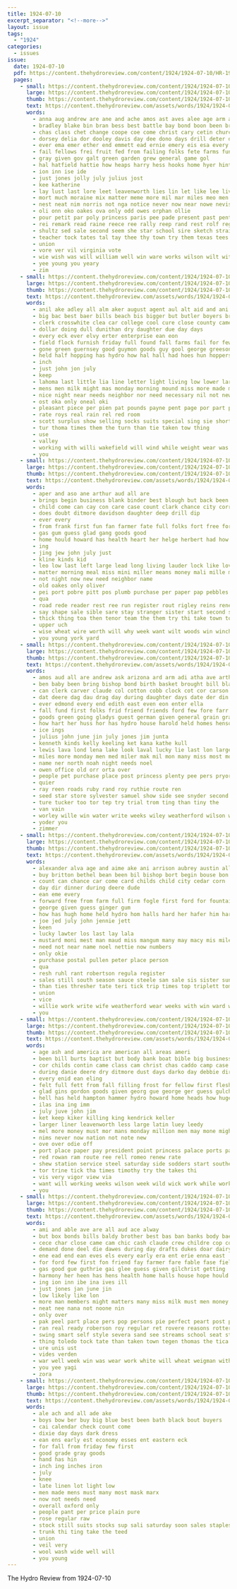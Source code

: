 ```yaml
---
title: 1924-07-10
excerpt_separator: "<!--more-->"
layout: issue
tags:
  - "1924"
categories:
  - issues
issue:
  date: 1924-07-10
  pdf: https://content.thehydroreview.com/content/1924/1924-07-10/HR-1924-07-10.pdf
  pages:
    - small: https://content.thehydroreview.com/content/1924/1924-07-10/small/HR-1924-07-10-01.jpg
      large: https://content.thehydroreview.com/content/1924/1924-07-10/large/HR-1924-07-10-01.jpg
      thumb: https://content.thehydroreview.com/content/1924/1924-07-10/thumbnails/HR-1924-07-10-01.jpg
      text: https://content.thehydroreview.com/assets/words/1924/1924-07-10/HR-1924-07-10-01.txt
      words:
        - anna aug andrew are ane and ache amos ast aves alee age arm all aime ago ale
        - bradley blake bin bran bess best battle bay bond boon been brose break boyle biler boards brother barker bully but bee bese brar bright bis bryan
        - chas class chet change coope coe come christ cary cetin church case cast claude che conway carnegie cham cora charles cook childre cope captain chi comi candi claes christians
        - dorsey delia dor dooley davis day dee dono days drill deter dollar
        - ever ema emer ether end emmett ead ernie emery eis esa every ear ela eider ely enter
        - fail fellows frei fruit fed from failing folks fete farms fun farm fire fern fryer for face france
        - gray given gov galt green garden grew general game gol
        - hal hatfield hattie how heaps harry hess hooks home hyer hinton hydro heer hue had has hart held hopp
        - ion inn ise ide
        - just jones jolly july julius jost
        - kee katherine
        - lay lust last lore leet leavenworth lies lin let like lee living lucky less leas lydia los
        - mort much moraine mix matter meme more mil mar miles meo men mae marie march most maru must may mer miller mory mattie morris mary myers
        - nest neat nim norris not nga notice never now near nowe nevis neil
        - oli onn oko oakes ova only odd owes orphan ollie
        - pour petit par poly princess paris pee pade present past pent praska per pate pore prom promise pone pump
        - rei remark read raine reece ree rally reep rand rest rolf regis rian
        - shultz sed sale second seem she star school sire sketch straight screen smoke sup struck stormy season seco saturday salts sohn springs smith sunday sou stand
        - teacher tock tates tal tay thee thy town try them texas tees tee tor then teer the tam tak
        - union
        - vore ver vil virginia vote
        - wie wish was will william well win ware works wilson wilt wit wat wife way water wash won weeks world wen wil war work wheat with wean
        - yee young you yeary
        - zim
    - small: https://content.thehydroreview.com/content/1924/1924-07-10/small/HR-1924-07-10-02.jpg
      large: https://content.thehydroreview.com/content/1924/1924-07-10/large/HR-1924-07-10-02.jpg
      thumb: https://content.thehydroreview.com/content/1924/1924-07-10/thumbnails/HR-1924-07-10-02.jpg
      text: https://content.thehydroreview.com/assets/words/1924/1924-07-10/HR-1924-07-10-02.txt
      words:
        - anil ake adley all alm aker august agent aul alt aid and ani app are
        - big bac best baer bills beach bis bigger but butler boyers bring beckett buy burg bank blue
        - clerk crosswhite clea car college cool cure close county came cash coli court caddo clyde can cap cheese cellar
        - dollar doing dull dunithan dry daughter due day days
        - every eck ever elvy erter enterprise ean eon
        - field flock furnish friday full found fall farms fail for few fish fields fer from first
        - gone green guernsey good guymon goods guy gool george greeson
        - held half hopping has hydro how hal hall had hoes hun hoppers hou homa hom home haskell
        - inch
        - just john jon july
        - keep
        - lahoma last little lia line letter light living low lower large
        - mens men milk might mas monday morning mound miss more made mol market marke money
        - nice night near needs neighbor nor need necessary nil not new nill nied nims
        - ost oka only oneal oki
        - pleasant piece per pien pat pounds payne pent page por part pro president pueblo potter park
        - rate roys real rain rel red room
        - scott surplus show selling socks suits special sing sie short save saturday sunday selves sisson sheriff sale sugden said she southern sutton store soul sol say sun son see shown
        - tur thoma times them the turn than tie taken tow thing
        - use
        - valley
        - working with willi wakefield will wind while weight wear was willie wash wheeler worth ways weather williams weeks want
        - you
    - small: https://content.thehydroreview.com/content/1924/1924-07-10/small/HR-1924-07-10-03.jpg
      large: https://content.thehydroreview.com/content/1924/1924-07-10/large/HR-1924-07-10-03.jpg
      thumb: https://content.thehydroreview.com/content/1924/1924-07-10/thumbnails/HR-1924-07-10-03.jpg
      text: https://content.thehydroreview.com/assets/words/1924/1924-07-10/HR-1924-07-10-03.txt
      words:
        - aper and aso ane arthur aud all are
        - brings begin business blank binder best blough but back been big bro billion buys bill brought buy bank
        - child come can cay con care case count clark chance city corre che company
        - does doubt ditmore davidson daughter deep drill dip
        - ever every
        - from frank first fun fan farmer fate full folks fort free for fox
        - gas gum guess glad gang goods good
        - home hould howard has health heart her helge herbert had how high hue hydro hurry hay hubert hume
        - ing
        - jing jew john july just
        - kline kinds kid
        - leo low last left large lead long living lauder lock like love
        - matter morning meal miss mini miller means money mali mille mars most mew middle may
        - not night now new need neighbor name
        - old oakes only oliver
        - pei port pobre pitt pos plumb purchase per paper pap pebbles pace pio person plant perfect pay
        - qua
        - road rede reader rest ree run register rout rigley reins renee romane regular
        - say shape sale sible sare stay stranger sister start second suit spencer she stand standard saturday small sar season story sus still sings step see
        - thick thing toa then tenor team the them try thi take town tor torna test tra touch
        - upper uch
        - wise wheat wire worth will why week want wilt woods win winch work weed way wil
        - you young york yard
    - small: https://content.thehydroreview.com/content/1924/1924-07-10/small/HR-1924-07-10-04.jpg
      large: https://content.thehydroreview.com/content/1924/1924-07-10/large/HR-1924-07-10-04.jpg
      thumb: https://content.thehydroreview.com/content/1924/1924-07-10/thumbnails/HR-1924-07-10-04.jpg
      text: https://content.thehydroreview.com/assets/words/1924/1924-07-10/HR-1924-07-10-04.txt
      words:
        - amos aud all are andrew ask arizona ard arm adi atha ave arthur and alma ani ash
        - ben baby been bring bishop bond birth basket brought bill blanchard banh bank box but blum bridgeport board bondi
        - can clerk carver claude col cotton cobb clock cot cor carson chap county clarence cream cloninger car city company courts cake caddo childs colo cold come chi chau charlie char
        - dat deere dag dau drag day during daughter days date der din
        - ever edmond every end edith east even eon enter ella
        - fall fund first folks frid friend friends ford few fore farr foreman free floyd farm from freida folk for frieda friday fine fam fleeman
        - goods green going gladys guest german given general grain grand good glenn griffin gue
        - how hart her huss hor has hydro house harold held homes henson heary hinton henry herbert hatfield hold harry home henke hen
        - ice ings
        - julius john june jin july jones jim junta
        - kenneth kinds kelly keeling ket kana kathe kull
        - lewis lava lond lena lake look laval lucky lie last lon large loan lay lee lynn laws louise leedy laughter left layer
        - miles more monday men med miler mak mil mon many miss most moore mills minnie mildred maud mary moth miller mayo
        - name ner north noah night needs noel
        - owen office old orr orta over
        - people pet purchase place post princess plenty pee pers pryor poage pies pent pita
        - quier
        - ray reen roads ruby rand roy ruthie route ren
        - seed star store sylvester samuel show side see snyder second sister ser shultz shown street saturday season sat son sunday say sires sales state sale sam sell smaller
        - ture tucker too tor tep try trial trom ting than tiny the
        - van vain
        - worley wille win water write weeks wiley weatherford wilson wyatt week williams wright wide work will was west well want white writer with watch
        - yoder you
        - zimmer
    - small: https://content.thehydroreview.com/content/1924/1924-07-10/small/HR-1924-07-10-05.jpg
      large: https://content.thehydroreview.com/content/1924/1924-07-10/large/HR-1924-07-10-05.jpg
      thumb: https://content.thehydroreview.com/content/1924/1924-07-10/thumbnails/HR-1924-07-10-05.jpg
      text: https://content.thehydroreview.com/assets/words/1924/1924-07-10/HR-1924-07-10-05.txt
      words:
        - alexander alva age and aime ake ani arrison aubrey austin all
        - buy britton bethel bean been bil bishop bort begin bouse bon best better balls
        - count can chance car come card childs child city cedar corn
        - day dir dinner during deere dude
        - ean eme every
        - forward free from farm full firm fogle first ford for fountain fry frost
        - george given guess ginger gum
        - how has hugh home held hydro hom halls hard her hafer him hardware
        - joe jed july john jennie jett
        - keen
        - lucky lawter los last lay lala
        - mustard moni mest man maud miss mangum many may macy mis mile mille market maude monday mae more
        - need not near name noel nettie now numbers
        - only okie
        - purchase postal pullen peter place person
        - qua
        - resh ruhl rant robertson regula register
        - sales still south season sauce steele san sale sis sister sunday soap store side starts saturday ser sherman sun sam second she sack sidi som see school
        - than ties thresher tate teri tick trip times top triplett tom the
        - union
        - vice
        - willie work write wife weatherford wear weeks with win ward williams world ware wil week will
        - you
    - small: https://content.thehydroreview.com/content/1924/1924-07-10/small/HR-1924-07-10-06.jpg
      large: https://content.thehydroreview.com/content/1924/1924-07-10/large/HR-1924-07-10-06.jpg
      thumb: https://content.thehydroreview.com/content/1924/1924-07-10/thumbnails/HR-1924-07-10-06.jpg
      text: https://content.thehydroreview.com/assets/words/1924/1924-07-10/HR-1924-07-10-06.txt
      words:
        - age ash and america are american all areas ameri
        - been bill burts baptist but body bank boat bible big business best
        - cor childs contin came class cam christ chas caddo camp case chau city county cash con can come
        - during danie deere dry ditmore dust days darko day debbie dir doi
        - every enid ean eling
        - felt full fett from fall filling frost for fellow first flesh foe
        - glad gins gordon goods given georg gue george ger guess gulch general
        - hell has held hampton hammer hydro howard home heads how huge human hax harvey
        - ilas ina ing imm
        - july juve john jim
        - ket keep kiker killing king kendrick keller
        - larger liner leavenworth less large latin luey leedy
        - mel more money must mor mans monday million men may mone mighty mini much most many monroe made mou
        - nims never now nation not note new
        - ove over odie off
        - port place paper pay president point princess palace ports passen pot
        - red rowan ram route ree rell romeo renew rate
        - shew station service steel saturday side sodders start southern season she sale sunday south sugar san story soul son states shall such sons still
        - tor trine tick tha times timothy try the takes thi
        - vis very vigor view via
        - want will working weeks wilson week wild wick work while works well white was weatherford winter with wit washington won
        - you
    - small: https://content.thehydroreview.com/content/1924/1924-07-10/small/HR-1924-07-10-07.jpg
      large: https://content.thehydroreview.com/content/1924/1924-07-10/large/HR-1924-07-10-07.jpg
      thumb: https://content.thehydroreview.com/content/1924/1924-07-10/thumbnails/HR-1924-07-10-07.jpg
      text: https://content.thehydroreview.com/assets/words/1924/1924-07-10/HR-1924-07-10-07.txt
      words:
        - ami and able ave are all aud ace alway
        - but box bonds bills baldy brother best bas ban banks body baer bee ballew business bowels bertha bean bank back big been both buy bis
        - cece char close came cam chic cash claude crew childre cop collins can chik charter cream county calvin company chie chief call cot care come cheney cheap
        - demand done deel die dawes during day drafts dukes doar dairy
        - ene ead end ean eves els every early era ent erie enna east
        - for ford few first fon friend fay farmer fare fable fase field fred fields fish fowls fons face fried folks fail fed fall from
        - gas good gue guthrie gai glee guess given gilchrist getting
        - harmony her heen has hens health home halls house hope hould how had hydro hoppers homa him
        - ing ion inn ibe ina ives ill
        - just jones jan june jin
        - low likely like lon
        - more man members might matters many miss milk must men money may mise much mildred moe music most means
        - neat nee nana not noone nin
        - only over
        - pak peel part place pers pop persons pie perfect peart post president pais pleasure prima peter profit porn potter present powder ports purchase per person people
        - ran real ready roberson roy regular ret rovere reasons rotter rea rane
        - swing smart self style severa sand see streams school seat stocks set sale setting stump six season strang san smith sessions sat saturday store strength state stock
        - thing toledo tock tate than taken town tegen thomas the tica tio ten tas thy thi tol teehee texas too take tue
        - ure unis ust
        - vides verden
        - war well week win was wear work white will wheat weigman with why
        - you yee yagi
        - zora
    - small: https://content.thehydroreview.com/content/1924/1924-07-10/small/HR-1924-07-10-08.jpg
      large: https://content.thehydroreview.com/content/1924/1924-07-10/large/HR-1924-07-10-08.jpg
      thumb: https://content.thehydroreview.com/content/1924/1924-07-10/thumbnails/HR-1924-07-10-08.jpg
      text: https://content.thehydroreview.com/assets/words/1924/1924-07-10/HR-1924-07-10-08.txt
      words:
        - ale ach and all ade ake
        - boys bow ber buy big blue best been bath black bout buyers
        - cai calendar check count come
        - dixie day days dark dress
        - ean ens early est economy esses ent eastern eck
        - for fall from friday few first
        - good grade gray goods
        - hand has hin
        - inch ing inches iron
        - july
        - knee
        - late linen lot light low
        - men made mens must many most mask marx
        - now not needs need
        - overall oxford only
        - people pant per price plain pure
        - rose regular raw
        - stock still suits stocks sup sali saturday soon sales staples suit special shirts sale styles season store summer silk stetson
        - trunk thi ting take the teed
        - union
        - veil very
        - wool wash wide well will
        - you young
---
```


The Hydro Review from 1924-07-10

<!--more-->


